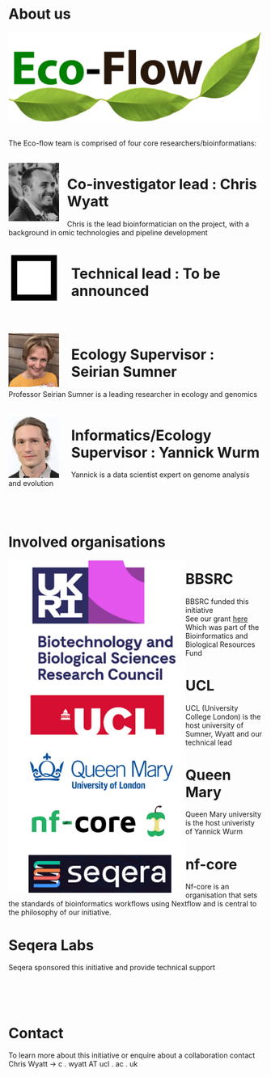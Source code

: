 # About us

<img width="500" src="./img/bitmap2.png" />
<br><br>

The Eco-flow team is comprised of four core researchers/bioinformatians:
<br><br>

<img style="margin-right: 1.0rem" align="left" width="100" src="./img/chris.png" />

# Co-investigator lead           : Chris Wyatt
 Chris is the lead bioinformatician on the project, with a background in omic technologies and pipeline development
<br><br>

<img style="margin-right: 1.5rem" align="left" width="100" src="./img/blackbox.png" />

# Technical lead                  : To be announced

<br><br>

<img style="margin-right: 1.5rem" align="left" width="100" src="./img/seirian.png" />

# Ecology Supervisor             : Seirian Sumner
 Professor Seirian Sumner is a leading researcher in ecology and genomics 
<br><br>

<img style="margin-right: 1.5rem" align="left" width="100" src="./img/yannick.png" />

# Informatics/Ecology Supervisor : Yannick Wurm
Yannick is a data scientist expert on genome analysis and evolution
<br><br><br><br>

# Involved organisations

<img align="left" width="350" src="./img/sponsers.png" />

# BBSRC

BBSRC funded this initiative<br>
See our grant [here](https://shorturl.at/bjAI3)<br>
Which was part of the Bioinformatics and Biological Resources Fund<br>

# UCL

UCL (University College London) is the host university of Sumner, Wyatt and our technical lead

# Queen Mary

Queen Mary university is the host univeristy of Yannick Wurm

# nf-core

Nf-core is an organisation that sets the standards of bioinformatics workflows using Nextflow and is central to the philosophy of our initiative.

# Seqera Labs

Seqera sponsored this initiative and provide technical support<br>

<br><br><br>


# Contact

To learn more about this initiative or enquire about a collaboration contact Chris Wyatt
-> c . wyatt AT ucl . ac .  uk


